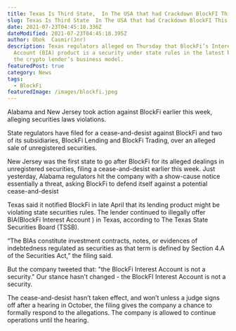 ```yaml
---
title: Texas Is Third State,  In The USA that had Crackdown BlockFI This Week
slug: Texas Is Third State  In The USA that had Crackdown BlockFI This Week
date: 2021-07-23T04:45:18.336Z
dateModified: 2021-07-23T04:45:18.395Z
author: Obok  Casmir(Jnr)
description: Texas regulators alleged on Thursday that BlockFi’s Interest
  Account (BIA) product is a security under state rules in the latest blow to
  the crypto lender’s business model.
featuredPost: true
category: News
tags:
  - BlockFi
featuredImage: /images/blockfi.jpeg
---
```

Alabama and New Jersey took action against BlockFi earlier this week, alleging securities laws violations.

State regulators have filed for a cease-and-desist against BlockFi and two of its subsidiaries, BlockFi Lending and BlockFi Trading, over an alleged sale of unregistered securities.

New Jersey was the first state to go after BlockFi for its alleged dealings in unregistered securities, filing a cease-and-desist earlier this week. Just yesterday, Alabama regulators hit the company with a show-cause notice essentially a threat, asking BlockFi to defend itself against a potential cease-and-desist

Texas said it notified BlockFi in late April that its lending product might be violating state securities rules. The lender continued to illegally offer BIA(BlockFi Interest Account ) in Texas, according to The Texas State Securities Board (TSSB).

“The BIAs constitute investment contracts, notes, or evidences of indebtedness regulated as securities as that term is defined by Section 4.A of the Securities Act,” the filing said.

But the company  tweeted that: "the BlockFi Interest Account is not a security." Our stance hasn't changed - the BlockFI Interest Account is not a security.

The cease-and-desist hasn’t taken effect, and won’t unless a judge signs off after a hearing in October, the filing gives the company a chance to formally respond to the allegations. The company is allowed to continue operations until the hearing.
